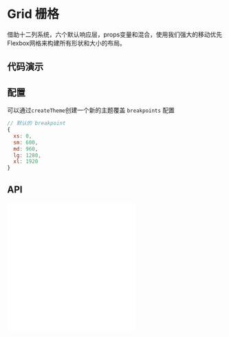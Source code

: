 # Grid 栅格

借助十二列系统，六个默认响应层，props变量和混合，使用我们强大的移动优先Flexbox网格来构建所有形状和大小的布局。


## 代码演示


<code src="../../packages/wonder-ui/src/Row/demo/demo1.tsx"></code>

<code src="../../packages/wonder-ui/src/Row/demo/demo2.tsx"></code>

<code src="../../packages/wonder-ui/src/Row/demo/demo3.tsx"></code>

## 配置

可以通过`createTheme`创建一个新的主题覆盖 `breakpoints` 配置

```js | pure
// 默认的 breakpoint
{
  xs: 0,
  sm: 600,
  md: 960,
  lg: 1280,
  xl: 1920
}
```

## API

<embed src="../../packages/wonder-ui/src/Row/index.md"></embed>
<embed src="../../packages/wonder-ui/src/Col/index.md"></embed>
